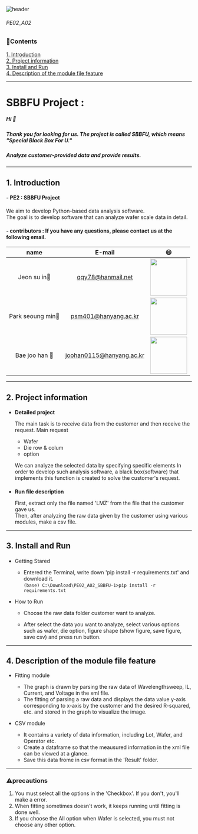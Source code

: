 ![header](https://capsule-render.vercel.app/api?type=wave&color=auto&height=200&section=header&text=SBBFU%20PROJECT&fontSize=50)

###### PE02_A02
### :pencil:Contents

[1. Introduction](#1-introduction)\
[2. Project information](#2-project-information)\
[3. Install and Run](#3-install-and-run)\
[4. Description of the module file feature](#4-description-of-the-module-file-feature)

---

# SBBFU Project :
##### Hi :wave:
##### Thank you for looking for us. The project is called SBBFU, which means "Special Black Box For U."
##### Analyze customer-provided data and provide results.

---

## 1. Introduction
#### - PE2 : SBBFU Project
We aim to develop Python-based data analysis software. \
The goal is to develop software that can analyze wafer scale data in detail.

#### - contributors : If you have any questions, please contact us at the following email.

|name|E-mail|:smile:|
|:---:|:---:|:---:|
|Jeon su in:girl:|qqy78@hanmail.net|<img src = "https://user-images.githubusercontent.com/84078034/121825406-2aa98400-cced-11eb-82d7-3fbbb3cdff28.png" width = "100" height = "100">|
|Park seoung min:boy:|psm401@hanyang.ac.kr|<img src = "https://user-images.githubusercontent.com/84078034/121825519-e074d280-cced-11eb-8507-995dd571eaf4.png" width = "100" height = "100">|
|Bae joo han :boy:|joohan0115@hanyang.ac.kr|<img src = "https://user-images.githubusercontent.com/84078034/121825720-e7501500-ccee-11eb-9093-d83795514a94.png" width = "100" height = "100">|

---

## 2. Project information
 #### 
 + **Detailed project**
 
     The main task is to receive data from the customer and then receive the request.
     Main request 
     + Wafer
     + Die row & colum
     + option
 
   We can analyze the selected data by specifying specific elements
   In order to develop such analysis software, a black box(software) that implements this function is created to solve the customer's request.

 #### 
+ **Run file description**

   First, extract only the file named 'LMZ' from the file that the customer gave us.\
   Then, after analyzing the raw data given by the customer using various modules, make a csv file.

---

## 3. Install and Run

####
* Getting Stared
   + Entered the Terminal, write down 'pip install -r requirements.txt' and download it. \
``(base) C:\Download\PE02_A02_SBBFU-1>pip install -r requirements.txt``

* How to Run
  + Choose the raw data folder customer want to analyze.
   
  + After select the data you want to analyze, select various options such as wafer, die option, figure shape (show figure, save figure, save csv) and press run button.

---

## 4. Description of the module file feature

* Fitting module
   + The graph is drawn by parsing the raw data of Wavelengthsweep, IL, Current, and Voltage in the xml file.
   + The fitting of parsing a raw data and displays the data value y-axis corresponding to x-axis by the customer and the desired R-squared, etc. and stored in the graph to visualize the image.

* CSV module
  + It contains a variety of data information, including Lot, Wafer, and Operator etc.
  + Create a dataframe so that the meausured information in the xml file can be viewed at a glance.
  + Save this data frome in csv format in the 'Result' folder.
 
 ---

### :warning:precautions

 1) You must select all the options in the 'Checkbox'. If you don't, you'll make a error.
 2) When fitting sometimes doesn't work, it keeps running until fitting is done well.
 3) If you choose the All option when Wafer is selected, you must not choose any other option.
 
